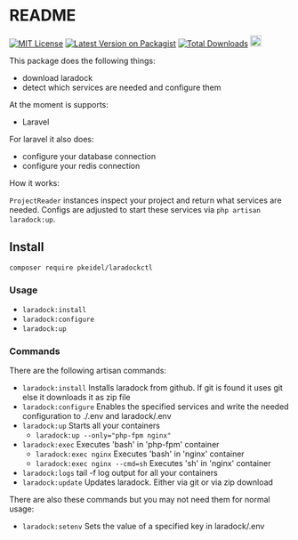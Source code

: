 # README #

[![MIT License](https://poser.pugx.org/laravel/framework/license.svg)](https://packagist.org/packages/pkeidel/laradockctl)
[![Latest Version on Packagist](https://img.shields.io/packagist/v/pkeidel/laradockctl.svg?style=flat-square)](https://packagist.org/packages/pkeidel/laradockctl)
[![Total Downloads](https://img.shields.io/packagist/dt/pkeidel/laradockctl.svg?style=flat-square)](https://packagist.org/packages/pkeidel/laradockctl)
<a href="https://packagist.org/packages/pkeidel/laradockctl"><img src="http://forthebadge.com/images/badges/makes-people-smile.svg" height="20px" /></a>

This package does the following things:
 * download laradock
 * detect which services are needed and configure them
 
At the moment is supports:
 * Laravel

For laravel it also does:
 * configure your database connection
 * configure your redis connection
 
How it works:

`ProjectReader` instances inspect your project and return what services are needed. Configs are adjusted to start these services via `php artisan laradock:up`.

## Install

```shell
composer require pkeidel/laradockctl
```

### Usage
* `laradock:install`
* `laradock:configure`
* `laradock:up`


### Commands
There are the following artisan commands:
* `laradock:install`     Installs laradock from github. If git is found it uses git else it downloads it as zip file
* `laradock:configure`   Enables the specified services and write the needed configuration to ./.env and laradock/.env
* `laradock:up`          Starts all your containers
  * `laradock:up --only="php-fpm nginx"`
* `laradock:exec`        Executes 'bash' in 'php-fpm' container
  * `laradock:exec nginx` Executes 'bash' in 'nginx' container
  * `laradock:exec nginx --cmd=sh` Executes 'sh' in 'nginx' container
* `laradock:logs`        tail -f log output for all your containers
* `laradock:update`      Updates laradock. Either via git or via zip download

There are also these commands but you may not need them for normal usage:
* `laradock:setenv`      Sets the value of a specified key in laradock/.env
